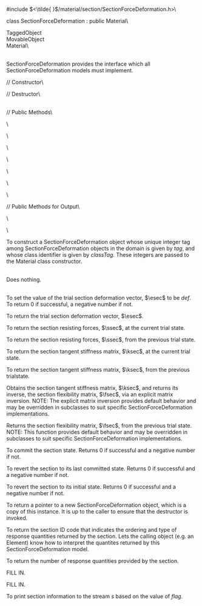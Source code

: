 \
\#include $<\tilde{ }$/material/section/SectionForceDeformation.h$>$\

class SectionForceDeformation : public Material\

TaggedObject\
MovableObject\
Material\

\
SectionForceDeformation provides the interface which all
SectionForceDeformation models must implement.

// Constructor\

// Destructor\

\
// Public Methods\

\

\

\

\

\

\

\

// Public Methods for Output\

\

\

To construct a SectionForceDeformation object whose unique integer tag
among SectionForceDeformation objects in the domain is given by *tag*,
and whose class identifier is given by *classTag*. These integers are
passed to the Material class constructor.

\
Does nothing.

\
To set the value of the trial section deformation vector, $\esec$ to be
*def*. To return $0$ if successful, a negative number if not.

To return the trial section deformation vector, $\esec$.

To return the section resisting forces, $\ssec$, at the current trial
state.

To return the section resisting forces, $\ssec$, from the previous trial
state.

To return the section tangent stiffness matrix, $\ksec$, at the current
trial state.

To return the section tangent stiffness matrix, $\ksec$, from the
previous trialstate.

Obtains the section tangent stiffness matrix, $\ksec$, and returns its
inverse, the section flexibility matrix, $\fsec$, via an explicit matrix
inversion. NOTE: The explicit matrix inversion provides default behavior
and may be overridden in subclasses to suit specific
SectionForceDeformation implementations.

Returns the section flexibility matrix, $\fsec$, from the previous trial
state. NOTE: This function provides default behavior and may be
overridden in subclasses to suit specific SectionForceDeformation
implementations.

To commit the section state. Returns $0$ if successful and a negative
number if not.

To revert the section to its last committed state. Returns $0$ if
successful and a negative number if not.

To revert the section to its initial state. Returns $0$ if successful
and a negative number if not.

To return a pointer to a new SectionForceDeformation object, which is a
copy of this instance. It is up to the caller to ensure that the
destructor is invoked.

To return the section ID code that indicates the ordering and type of
response quantities returned by the section. Lets the calling object
(e.g. an Element) know how to interpret the quantites returned by this
SectionForceDeformation model.

To return the number of response quantities provided by the section.

FILL IN.

FILL IN.

To print section information to the stream *s* based on the value of
*flag*.
